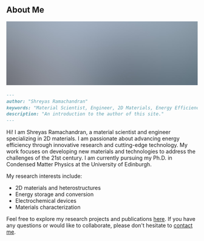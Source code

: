 <h2 class="major">About Me</h2>
<span class="image main"><img src="images/pic01.jpg" alt="" /></span>

```markdown
---
author: "Shreyas Ramachandran"
keywords: "Material Scientist, Engineer, 2D Materials, Energy Efficiency, Research, Technology, Ph.D., Condensed Matter Physics, University of Edinburgh"
description: "An introduction to the author of this site."
---
```

Hi! I am Shreyas Ramachandran, a material scientist and engineer specializing in 2D materials. I am passionate about advancing energy efficiency through innovative research and cutting-edge technology. My work focuses on developing new materials and technologies to address the challenges of the 21st century. I am currently pursuing my Ph.D. in Condensed Matter Physics at the University of Edinburgh.

My research interests include:

- 2D materials and heterostructures
- Energy storage and conversion
- Electrochemical devices
- Materials characterization

Feel free to explore my research projects and publications [here](#research). If you have any questions or would like to collaborate, please don't hesitate to [contact me](#contact).
